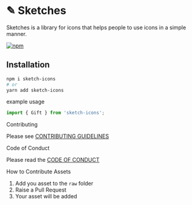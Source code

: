 # ✎ Sketches

Sketches is a library for icons that helps people to use icons in a simple manner.

[![npm][npm-image]][npm-url]

[npm-image]: https://img.shields.io/npm/v/react-icons.svg?style=flat-square
[npm-url]: https://www.npmjs.com/package/react-icons


## Installation 
``` bash 
npm i sketch-icons
# or 
yarn add sketch-icons
``` 

example usage

```jsx
import { Gift } from 'sketch-icons';

```
Contributing

Please see [CONTRIBUTING GUIDELINES](Contributing.md)

Code of Conduct

Please read the [CODE OF CONDUCT](CODE_OF_CONDUCT.md)

How to Contribute Assets

1. Add you asset to the `raw` folder
2. Raise a Pull Request 
3. Your asset will be added
